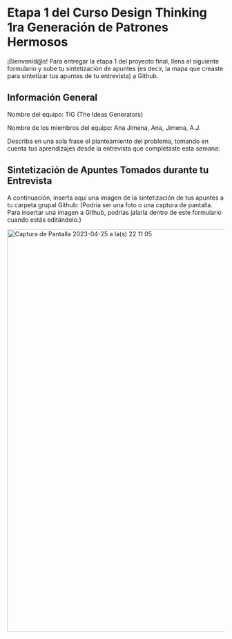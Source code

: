 # Etapa 1 del Curso Design Thinking 1ra Generación de Patrones Hermosos

¡Bienvenid@s!
Para entregar la etapa 1 del proyecto final, llena el siguiente formulario y sube tu sintetización de apuntes (es decir, la mapa que creaste para sintetizar tus apuntes de tu entrevista) a Github.

## Información General

Nombre del equipo: TIG (The Ideas Generators)

Nombre de los miembros del equipo: Ana Jimena, Ana, Jimena, A.J.

Describa en una sola frase el planteamiento del problema, tomando en cuenta tus aprendizajes desde la entrevista que completaste esta semana:

## Sintetización de Apuntes Tomados durante tu Entrevista

A continuación, inserta aquí una imagen de la sintetización de tus apuntes a tu carpeta grupal Github: 
(Podría ser una foto o una captura de pantalla. Para insertar una imagen a Github, podrías jalarla dentro de este formulario cuando estás editándolo.)

<img width="932" alt="Captura de Pantalla 2023-04-25 a la(s) 22 11 05" src="https://user-images.githubusercontent.com/100461530/234468027-faa22f8d-2615-4578-99ff-1318276e8f1f.png">
